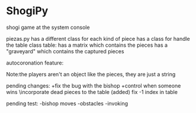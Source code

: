 # ShogiPy
shogi game at the system console

piezas.py
has a different class for each kind of piece
has a class for handle the table
    class table:
    has a matrix which contains the pieces
    has a "graveyard" which contains the captured pieces

autocoronation feature:
    

Note:the players aren't an object like the pieces, they are just a string

pending changes:
  +fix the bug with the bishop
  +control when someone wins
  \\incorporate dead pieces to the table (added)
  fix -1 index in table 
  
pending test:
  -bishop moves
  -obstacles
  -invoking